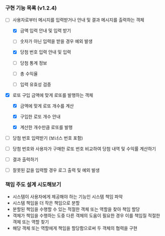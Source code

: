 ### 구현 기능 목록 (v1.2.4)
- [ ] 사용자로부터 메시지를 입력받거나 안내 및 결과 메시지를 출력하는 객체
  - [x] 금액 입력 안내 및 입력 받기
  - [ ] 숫자가 아닌 입력을 받을 경우 예외 발생
  - [x] 당첨 번호 입력 안내 및 입력
  - [ ] 당첨 통계 정보
  - [ ] 총 수익율
  - [ ] 입력 유효성 검증


- [x] 로또 구입 금액에 맞게 로또를 발행하는 객체
  - [x] 금액에 맞게 로또 개수를 계산
  - [x] 구입한 로또 개수 안내
  - [x] 계산한 개수만큼 로또를 발행


- [ ] 당첨 번호 입력받기 (보너스 번호 포함)
- [ ] 당첨 번호와 사용자가 구매한 로또 번호 비교하여 당첨 내역 및 수익률 계산하기
- [ ] 결과 출력하기
- [ ] 잘못된 값을 입력할 경우 로그 출력 및 예외 발생


### 책임 주도 설계 시도해보기
- 시스템이 사용자에게 제공해야 하는 기능인 시스템 책임 파악
- 시스템 책임을 더 작은 책임으로 분할
- 분할된 책임을 수행할 수 있는 적절한 객체 또는 역할을 찾아 책임 할당
- 객체가 책임을 수행하는 도중 다른 객체의 도움이 필요한 경우 이를 책임질 적절한 객체 또는 역할 찾기
- 해당 객체 또는 역할에게 책임을 할당함으로써 두 객체의 협력을 구현